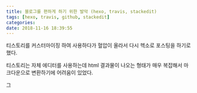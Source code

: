 ```yaml
---
title: 블로그를 편하게 하기 위한 발악 (hexo, travis, stackedit)
tags: [hexo, travis, github, stackedit]
categories:
date: 2018-11-16 18:39:55
---
```


티스토리를 커스터마이징 하여 사용하다가 혈압이 올라서 다시 헥소로 포스팅을 하기로 했다.

티스토리는 자체 에디터를 사용하는데 html 결과물이 나오는 형태가 매우 복잡해서 마크다운으로 변환하기에 어려움이 있었다.

그
<!--stackedit_data:
eyJoaXN0b3J5IjpbLTExMjk4OTkyNV19
-->